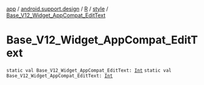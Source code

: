 [app](../../../index.md) / [android.support.design](../../index.md) / [R](../index.md) / [style](index.md) / [Base_V12_Widget_AppCompat_EditText](.)

# Base_V12_Widget_AppCompat_EditText

`static val Base_V12_Widget_AppCompat_EditText: `[`Int`](https://kotlinlang.org/api/latest/jvm/stdlib/kotlin/-int/index.html)
`static val Base_V12_Widget_AppCompat_EditText: `[`Int`](https://kotlinlang.org/api/latest/jvm/stdlib/kotlin/-int/index.html)